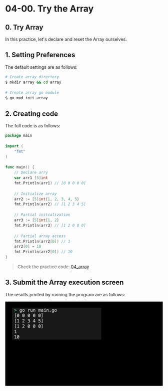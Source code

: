 # 04-00. Try the Array

## 0. Try Array
In this practice, let's declare and reset the Array ourselves.

## 1. Setting Preferences
The default settings are as follows:
```sh
# Create array directory
$ mkdir array && cd array

# Create array go module
$ go mod init array
```

## 2. Creating code
The full code is as follows:
```go
package main

import (
	"fmt"
)

func main() {
	// Declare arry
	var arr1 [5]int
	fmt.Println(arr1) // [0 0 0 0 0]

	// Initialize array
	arr2 := [5]int{1, 2, 3, 4, 5}
	fmt.Println(arr2) // [1 2 3 4 5]

	// Partial initialization
	arr3 := [5]int{1, 2}
	fmt.Println(arr3) // [1 2 0 0 0]

	// Partial array access 
	fmt.Println(arr2[0]) // 1
	arr2[0] = 10
	fmt.Println(arr2[0]) // 10
}
```
> Check the practice code: [04_array](../code/04_array/)


## 3. Submit the Array execution screen
The results printed by running the program are as follows:
<div style="text-align: center;">
   <img src="../assets/04_data_structure_array_result_example.png" alt="04_data_structure_array_result_example" width="600"/>
</div>

